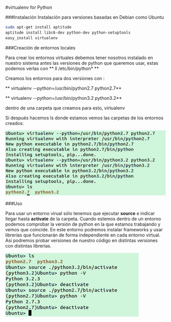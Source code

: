 #virtualenv for Python

###Instalación
Instalación para versiones basadas en Debian como Ubuntu

```sh
sudo apt-get install aptitude 
aptitude install libc6-dev python-dev python-setuptools
easy_install virtualenv
```

###Creación de entornos locales

Para crear los entornos virtuales debemos tener nosotros instalado en nuestro sistema antes las versiones de python que queremos usar, estas podemos verlas con ** ll /etc/bin/python* **

Creamos los entornos para dos versiones con :

** virtualenv --python=/usr/bin/python2.7 python2.7**

** virtualenv --python=/usr/bin/python3.2 python3.2**

dentro de una carpeta que creamos para esto, virtualenv

Si después hacemos ls donde estamos vemos las carpetas de los entornos creados:

![](imagenes/pythonEntornos.png)


###Uso 

Para usar un entorno virual sólo tenemos que ejecutar **source** e indicar llegar hasta **activate** de la carpeta.
Cuando estemos dentro de un entorno podemos comprobar la versión de python en la que estamos trabajando y vemos que coincide. En este entorno podremos instalar frameworks y usar librerías que funcionarán de forma independiente en cada entorno virtual. Así podremos probar versiones de nuestro código en distintas versiones con distintas librerías.

![](imagenes/pythonUse.png)

